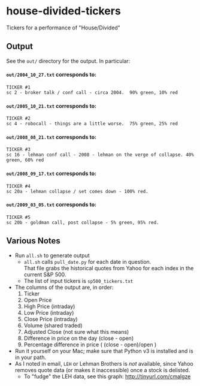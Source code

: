 house-divided-tickers
=====================

Tickers for a performance of "House/Divided"


## Output

See the `out/` directory for the output. In particular:

#### `out/2004_10_27.txt` corresponds to:

```
TICKER #1
sc 2 - broker talk / conf call - circa 2004.  90% green, 10% red
```

#### `out/2005_10_21.txt` corresponds to:

```
TICKER #2
sc 4 - robocall - things are a little worse.  75% green, 25% red
```

#### `out/2008_08_21.txt` corresponds to:

```    
TICKER #3
sc 16 - lehman conf call - 2008 - lehman on the verge of collapse. 40% green, 60% red
```

#### `out/2008_09_17.txt` corresponds to:

```
TICKER #4
sc 20a - lehman collapse / set comes down - 100% red.
```

#### `out/2009_03_05.txt` corresponds to:

```
TICKER #5
sc 20b - goldman call, post collapse - 5% green, 95% red.
```

## Various Notes
 
* Run `all.sh` to generate output
    * `all.sh` calls `pull_date.py` for each date in question.  
       That file grabs the historical quotes from Yahoo for 
       each index in the current S&P 500.
    * The list of input tickers is `sp500_tickers.txt`
* The columns of the output are, in order:
   1. Ticker
   1. Open Price
   1. High Price (intraday)
   1. Low Price (intraday)
   1. Close Price (intraday)
   1. Volume (shared traded)
   1. Adjusted Close (not sure what this means)
   1. Difference in price on the day (close - open)
   1. Percentage difference in price ( (close - open)/open )
* Run it yourself on your Mac; make sure that Python v3 is installed and
is in your path.
* As I noted in email, `LEH` or Lehman Brothers is *not* available,
since Yahoo removes quote data (or makes it inaccessible) once a stock
is delisted.
    * To "fudge" the LEH data, see this graph: http://tinyurl.com/cmalgze

